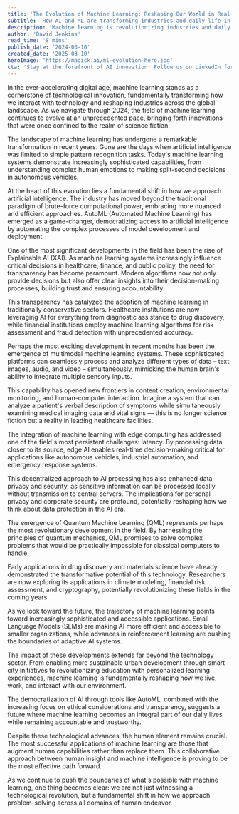 ```yaml
---
title: 'The Evolution of Machine Learning: Reshaping Our World in Real-Time'
subtitle: 'How AI and ML are transforming industries and daily life in 2024'
description: 'Machine learning is revolutionizing industries and daily life in 2024, from healthcare to finance. Discover how innovations in AutoML, Explainable AI, and quantum computing are shaping our future while maintaining human-centric approaches to technological advancement.'
author: 'David Jenkins'
read_time: '8 mins'
publish_date: '2024-03-10'
created_date: '2025-03-10'
heroImage: 'https://magick.ai/ml-evolution-hero.jpg'
cta: 'Stay at the forefront of AI innovation! Follow us on LinkedIn for daily insights into the evolving world of machine learning and its impact on industry and society.'
---
```


In the ever-accelerating digital age, machine learning stands as a cornerstone of technological innovation, fundamentally transforming how we interact with technology and reshaping industries across the global landscape. As we navigate through 2024, the field of machine learning continues to evolve at an unprecedented pace, bringing forth innovations that were once confined to the realm of science fiction.

The landscape of machine learning has undergone a remarkable transformation in recent years. Gone are the days when artificial intelligence was limited to simple pattern recognition tasks. Today's machine learning systems demonstrate increasingly sophisticated capabilities, from understanding complex human emotions to making split-second decisions in autonomous vehicles.

At the heart of this evolution lies a fundamental shift in how we approach artificial intelligence. The industry has moved beyond the traditional paradigm of brute-force computational power, embracing more nuanced and efficient approaches. AutoML (Automated Machine Learning) has emerged as a game-changer, democratizing access to artificial intelligence by automating the complex processes of model development and deployment.

One of the most significant developments in the field has been the rise of Explainable AI (XAI). As machine learning systems increasingly influence critical decisions in healthcare, finance, and public policy, the need for transparency has become paramount. Modern algorithms now not only provide decisions but also offer clear insights into their decision-making processes, building trust and ensuring accountability.

This transparency has catalyzed the adoption of machine learning in traditionally conservative sectors. Healthcare institutions are now leveraging AI for everything from diagnostic assistance to drug discovery, while financial institutions employ machine learning algorithms for risk assessment and fraud detection with unprecedented accuracy.

Perhaps the most exciting development in recent months has been the emergence of multimodal machine learning systems. These sophisticated platforms can seamlessly process and analyze different types of data – text, images, audio, and video – simultaneously, mimicking the human brain's ability to integrate multiple sensory inputs.

This capability has opened new frontiers in content creation, environmental monitoring, and human-computer interaction. Imagine a system that can analyze a patient's verbal description of symptoms while simultaneously examining medical imaging data and vital signs — this is no longer science fiction but a reality in leading healthcare facilities.

The integration of machine learning with edge computing has addressed one of the field's most persistent challenges: latency. By processing data closer to its source, edge AI enables real-time decision-making critical for applications like autonomous vehicles, industrial automation, and emergency response systems.

This decentralized approach to AI processing has also enhanced data privacy and security, as sensitive information can be processed locally without transmission to central servers. The implications for personal privacy and corporate security are profound, potentially reshaping how we think about data protection in the AI era.

The emergence of Quantum Machine Learning (QML) represents perhaps the most revolutionary development in the field. By harnessing the principles of quantum mechanics, QML promises to solve complex problems that would be practically impossible for classical computers to handle.

Early applications in drug discovery and materials science have already demonstrated the transformative potential of this technology. Researchers are now exploring its applications in climate modeling, financial risk assessment, and cryptography, potentially revolutionizing these fields in the coming years.

As we look toward the future, the trajectory of machine learning points toward increasingly sophisticated and accessible applications. Small Language Models (SLMs) are making AI more efficient and accessible to smaller organizations, while advances in reinforcement learning are pushing the boundaries of adaptive AI systems.

The impact of these developments extends far beyond the technology sector. From enabling more sustainable urban development through smart city initiatives to revolutionizing education with personalized learning experiences, machine learning is fundamentally reshaping how we live, work, and interact with our environment.

The democratization of AI through tools like AutoML, combined with the increasing focus on ethical considerations and transparency, suggests a future where machine learning becomes an integral part of our daily lives while remaining accountable and trustworthy.

Despite these technological advances, the human element remains crucial. The most successful applications of machine learning are those that augment human capabilities rather than replace them. This collaborative approach between human insight and machine intelligence is proving to be the most effective path forward.

As we continue to push the boundaries of what's possible with machine learning, one thing becomes clear: we are not just witnessing a technological revolution, but a fundamental shift in how we approach problem-solving across all domains of human endeavor.